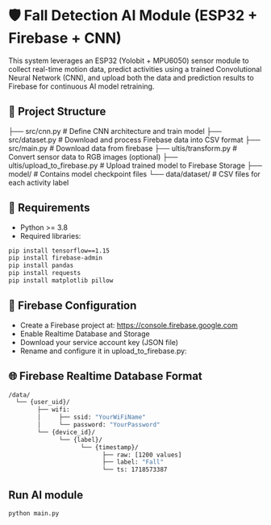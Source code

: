 # 🛡️ Fall Detection AI Module (ESP32 + Firebase + CNN)

This system leverages an ESP32 (Yolobit + MPU6050) sensor module to collect real-time motion data, predict activities using a trained Convolutional Neural Network (CNN), and upload both the data and prediction results to Firebase for continuous AI model retraining.

## 📁 Project Structure
├── src/cnn.py # Define CNN architecture and train model
├── src/dataset.py # Download and process Firebase data into CSV format
├── src/main.py # Download data from firebase 
├── ultis/transform.py # Convert sensor data to RGB images (optional)
├── ultis/upload_to_firebase.py # Upload trained model to Firebase Storage
├── model/ # Contains model checkpoint files
└── data/dataset/ # CSV files for each activity label
## 🧰 Requirements

- Python >= 3.8
- Required libraries:

```bash
pip install tensorflow==1.15
pip install firebase-admin
pip install pandas
pip install requests
pip install matplotlib pillow
```
## 🔧 Firebase Configuration
- Create a Firebase project at: https://console.firebase.google.com
- Enable Realtime Database and Storage
-  Download your service account key (JSON file)
- Rename and configure it in upload_to_firebase.py:
## 🌐 Firebase Realtime Database Format
```bash 
/data/
  └── {user_uid}/
        ├── wifi:
        │     ├── ssid: "YourWiFiName"
        │     └── password: "YourPassword"
        └── {device_id}/
              └── {label}/
                    └── {timestamp}/
                          ├── raw: [1200 values]
                          ├── label: "Fall"
                          └── ts: 1718573387
```
## Run AI module
```bash
python main.py
```
